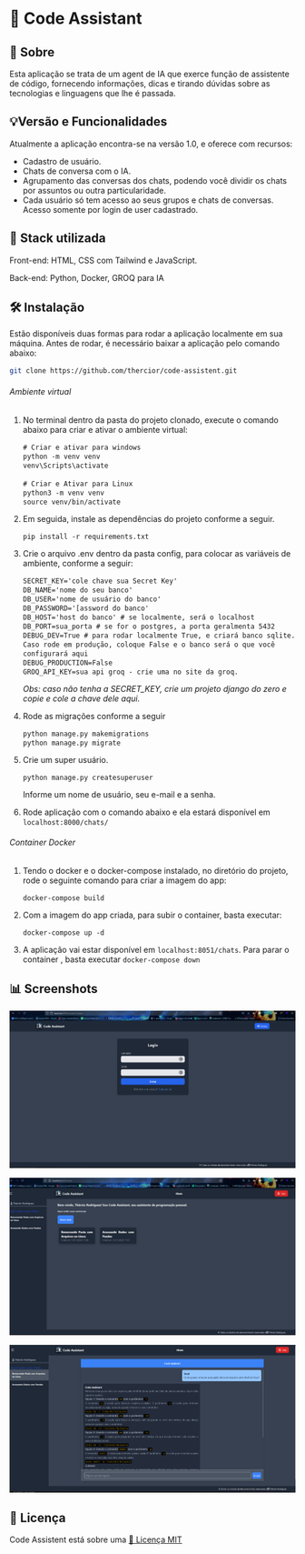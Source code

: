 # 🚀 Code Assistant

## 📒 Sobre

Esta aplicação se trata de um agent de IA que exerce função de assistente de código, fornecendo informações, dicas e tirando dúvidas sobre as tecnologias e linguagens que lhe é passada.

## 💡Versão e Funcionalidades

Atualmente a aplicação encontra-se na versão 1.0, e oferece com recursos:

* Cadastro de usuário.
* Chats de conversa com o IA.
* Agrupamento das conversas dos chats, podendo você dividir os chats por assuntos ou outra particularidade.
* Cada usuário só tem acesso ao seus grupos e chats de conversas. Acesso somente por login de user cadastrado.

## 🧱 Stack utilizada

Front-end: HTML, CSS com Tailwind e JavaScript.

Back-end: Python, Docker, GROQ para IA

## 🛠 Instalação

Estão disponíveis duas formas para rodar a aplicação localmente em sua máquina. Antes de rodar, é necessário baixar a aplicação pelo comando abaixo:

```bash
git clone https://github.com/thercior/code-assistent.git
```

###### Ambiente virtual

1. No terminal dentro da pasta do projeto clonado, execute o comando abaixo para criar e ativar o ambiente virtual:

   ```shell
   # Criar e ativar para windows
   python -m venv venv
   venv\Scripts\activate

   # Criar e Ativar para Linux
   python3 -m venv venv
   source venv/bin/activate
   ```
2. Em seguida, instale as dependências do projeto conforme a seguir.

   ```shell
   pip install -r requirements.txt
   ```
3. Crie o arquivo .env dentro da pasta config, para colocar as variáveis de ambiente, conforme a seguir:

   ```
   SECRET_KEY='cole chave sua Secret Key' 
   DB_NAME='nome do seu banco'
   DB_USER='nome de usuário do banco'
   DB_PASSWORD='[assword do banco'
   DB_HOST='host do banco' # se localmente, será o localhost
   DB_PORT=sua_porta # se for o postgres, a porta geralmenta 5432
   DEBUG_DEV=True # para rodar localmente True, e criará banco sqlite. Caso rode em produção, coloque False e o banco será o que você configurará aqui
   DEBUG_PRODUCTION=False
   GROQ_API_KEY=sua api groq - crie uma no site da groq.
   ```

   *Obs: caso não tenha a SECRET_KEY, crie um projeto django do zero e copie e cole a chave dele aqui.*
4. Rode as migrações conforme a seguir

   ```shell
   python manage.py makemigrations
   python manage.py migrate
   ```
5. Crie um super usuário.

   ```shell
   python manage.py createsuperuser
   ```

   Informe um nome de usuário, seu e-mail e a senha.
6. Rode aplicação com o comando abaixo e ela estará disponível em `localhost:8000/chats/`

###### Container Docker

1. Tendo o docker e o docker-compose instalado, no diretório do projeto, rode o seguinte comando para criar a imagem do app:

   ```
   docker-compose build
   ```
2. Com a imagem do app criada, para subir o container, basta executar:

   ```
   docker-compose up -d
   ```
3. A aplicação vai estar disponível em `localhost:8051/chats`. Para parar o container , basta executar `docker-compose down`

## 📊 Screenshots

![1731960645913](image/README/1731960645913.png)

![1731960586848](image/README/1731960586848.png)

![1731960626370](image/README/1731960626370.png)

## 📝 Licença

Code Assistent está sobre uma [🔗 Licença MIT](https://github.com/thercior/code-assistent/blob/main/LICENSE)
